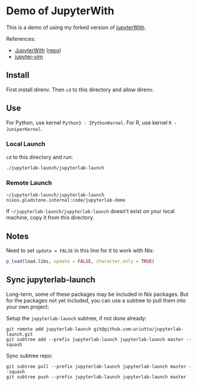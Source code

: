 # Demo of JupyterWith

This is a demo of using my forked version of [jupyterWith](https://github.com/ariutta/jupyterWith).

References:

* [JupyterWith](https://www.tweag.io/posts/2019-02-28-jupyter-with.html) ([repo](https://github.com/tweag/jupyterWith))
* [jupyter-vim](https://github.com/jwkvam/jupyterlab-vim)

## Install

First install direnv. Then `cd` to this directory and allow direnv.

## Use

For Python, use kernel `Python3 - IPythonKernel`.
For R, use kernel `R - JuniperKernel`.

### Local Launch

`cd` to this directory and run:

```
./jupyterlab-launch/jupyterlab-launch
```

### Remote Launch

```
~/jupyterlab-launch/jupyterlab-launch nixos.gladstone.internal:code/jupyterlab-demo
```

If `~/jupyterlab-launch/jupyterlab-launch` doesn't exist on your local machine, copy it from this directory.

## Notes

Need to set `update = FALSE` in this line for it to work with Nix:

```R
p_load(load.libs, update = FALSE, character.only = TRUE)
```

## Sync jupyterlab-launch

Long-term, some of these packages may be included in Nix packages. But for the packages not yet included,
you can use a subtree to pull them into your own project:

Setup the `jupyterlab-launch` subtree, if not done already:

```
git remote add jupyterlab-launch git@github.com:ariutta/jupyterlab-launch.git
git subtree add --prefix jupyterlab-launch jupyterlab-launch master --squash
```

Sync subtree repo:

```
git subtree pull --prefix jupyterlab-launch jupyterlab-launch master --squash
git subtree push --prefix jupyterlab-launch jupyterlab-launch master
```
